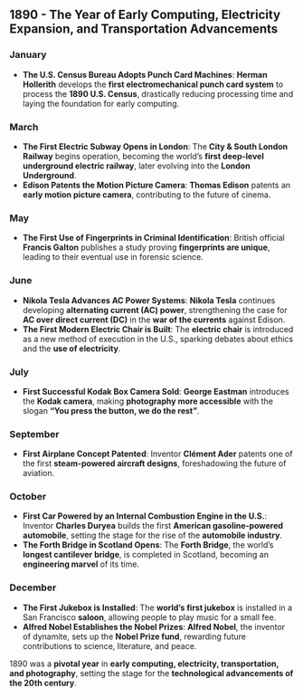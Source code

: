 ## **1890 - The Year of Early Computing, Electricity Expansion, and Transportation Advancements**  

### **January**  
- **The U.S. Census Bureau Adopts Punch Card Machines**: **Herman Hollerith** develops the **first electromechanical punch card system** to process the **1890 U.S. Census**, drastically reducing processing time and laying the foundation for early computing.  

### **March**  
- **The First Electric Subway Opens in London**: The **City & South London Railway** begins operation, becoming the world’s **first deep-level underground electric railway**, later evolving into the **London Underground**.  
- **Edison Patents the Motion Picture Camera**: **Thomas Edison** patents an **early motion picture camera**, contributing to the future of cinema.  

### **May**  
- **The First Use of Fingerprints in Criminal Identification**: British official **Francis Galton** publishes a study proving **fingerprints are unique**, leading to their eventual use in forensic science.  

### **June**  
- **Nikola Tesla Advances AC Power Systems**: **Nikola Tesla** continues developing **alternating current (AC) power**, strengthening the case for **AC over direct current (DC)** in the **war of the currents** against Edison.  
- **The First Modern Electric Chair is Built**: The **electric chair** is introduced as a new method of execution in the U.S., sparking debates about ethics and the **use of electricity**.  

### **July**  
- **First Successful Kodak Box Camera Sold**: **George Eastman** introduces the **Kodak camera**, making **photography more accessible** with the slogan **“You press the button, we do the rest”**.  

### **September**  
- **First Airplane Concept Patented**: Inventor **Clément Ader** patents one of the first **steam-powered aircraft designs**, foreshadowing the future of aviation.  

### **October**  
- **First Car Powered by an Internal Combustion Engine in the U.S.**: Inventor **Charles Duryea** builds the first **American gasoline-powered automobile**, setting the stage for the rise of the **automobile industry**.  
- **The Forth Bridge in Scotland Opens**: The **Forth Bridge**, the world’s **longest cantilever bridge**, is completed in Scotland, becoming an **engineering marvel** of its time.  

### **December**  
- **The First Jukebox is Installed**: The **world’s first jukebox** is installed in a San Francisco **saloon**, allowing people to play music for a small fee.  
- **Alfred Nobel Establishes the Nobel Prizes**: **Alfred Nobel**, the inventor of dynamite, sets up the **Nobel Prize fund**, rewarding future contributions to science, literature, and peace.  

1890 was a **pivotal year** in **early computing, electricity, transportation, and photography**, setting the stage for the **technological advancements of the 20th century**.
